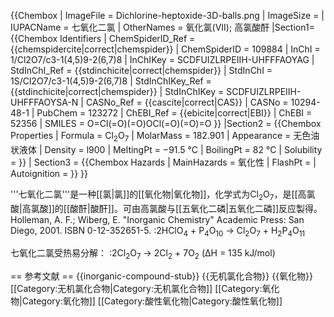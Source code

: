 {{Chembox
| ImageFile =  Dichlorine-heptoxide-3D-balls.png
| ImageSize = 
| IUPACName = 七氧化二氯
| OtherNames = 氧化氯(VII); 高氯酸酐
|Section1={{Chembox Identifiers
| ChemSpiderID_Ref = {{chemspidercite|correct|chemspider}}
| ChemSpiderID = 109884
| InChI = 1/Cl2O7/c3-1(4,5)9-2(6,7)8
| InChIKey = SCDFUIZLRPEIIH-UHFFFAOYAG
| StdInChI_Ref = {{stdinchicite|correct|chemspider}}
| StdInChI = 1S/Cl2O7/c3-1(4,5)9-2(6,7)8
| StdInChIKey_Ref = {{stdinchicite|correct|chemspider}}
| StdInChIKey = SCDFUIZLRPEIIH-UHFFFAOYSA-N
| CASNo_Ref = {{cascite|correct|CAS}}
| CASNo = 10294-48-1
| PubChem = 123272
| ChEBI_Ref = {{ebicite|correct|EBI}}
| ChEBI = 52356
| SMILES = O=Cl(=O)(=O)OCl(=O)(=O)=O
  }}
|Section2 = {{Chembox Properties
|   Formula = Cl<sub>2</sub>O<sub>7</sub>
|   MolarMass = 182.901
|   Appearance = 无色油状液体
|   Density = l900
|   MeltingPt = −91.5 °C
|   BoilingPt = 82 °C
|   Solubility = 
  }}
| Section3 = {{Chembox Hazards
|   MainHazards = 氧化性
|   FlashPt = 
|   Autoignition = 
  }}
}}

'''七氧化二氯'''是一种[[氯|氯]]的[[氧化物|氧化物]]，化学式为Cl<sub>2</sub>O<sub>7</sub>，是[[高氯酸|高氯酸]]的[[酸酐|酸酐]]。可由高氯酸与[[五氧化二磷|五氧化二磷]]反应製得。<ref name=Holl>Holleman, A. F.; Wiberg, E. "Inorganic Chemistry" Academic Press: San Diego, 2001. ISBN 0-12-352651-5.</ref>
:2HClO<sub>4</sub>  +  P<sub>4</sub>O<sub>10</sub>  →  Cl<sub>2</sub>O<sub>7</sub>  +  H<sub>2</sub>P<sub>4</sub>O<sub>11</sub>

七氧化二氯受热易分解：
:2Cl<sub>2</sub>O<sub>7</sub>  →  2Cl<sub>2</sub>  +  7O<sub>2</sub>  (ΔH = 135 kJ/mol)

== 参考文献 ==
<references/>
{{inorganic-compound-stub}}
{{无机氯化合物}}
{{氧化物}}
[[Category:无机氯化合物|Category:无机氯化合物]]
[[Category:氧化物|Category:氧化物]]
[[Category:酸性氧化物|Category:酸性氧化物]]